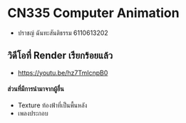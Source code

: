 # CN335 Computer Animation

* ปราชญ์ ฉันทะสันติธรรม 6110613202

## วิดีโอที่ Render เรียกร้อยแล้ว

* https://youtu.be/hz7TmIcnpB0

#### ส่วนที่มีการนำมาจากผู้อื่น
* Texture ท้องฟ้าที่เป็นพื้นหลัง
* เพลงประกอบ